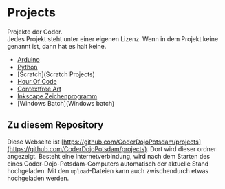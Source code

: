 Projects
========

Projekte der Coder.  
Jedes Projekt steht unter einer eigenen Lizenz. Wenn in dem Projekt keine genannt ist, dann hat es halt keine. 

- [Arduino](Arduino)
- [Python](Python)
- [Scratch](Scratch Projects)
- [Hour Of Code](HourOfCode.md)
- [Contextfree Art](contextfree)
- [Inkscape Zeichenprogramm](Inkscape)
- [Windows Batch](Windows batch)

Zu diesem Repository
--------------------

Diese Webseite ist [https://github.com/CoderDojoPotsdam/projects](https://github.com/CoderDojoPotsdam/projects). Dort wird dieser ordner angezeigt.
Besteht eine Internetverbindung, wird nach dem Starten des eines Coder-Dojo-Potsdam-Computers automatisch der aktuelle Stand hochgeladen. Mit den `upload`-Dateien kann auch zwischendurch etwas hochgeladen werden.
